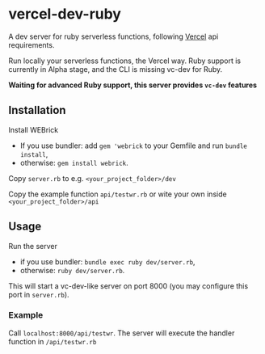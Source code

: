 # vercel-dev-ruby
A dev server for ruby serverless functions, following [Vercel](https://vercel.com) api requirements.

Run locally your serverless functions, the Vercel way.
Ruby support is currently in Alpha stage, and the CLI is missing vc-dev for Ruby.

__Waiting for advanced Ruby support, this server provides `vc-dev` features__

## Installation

Install WEBrick 
 - If you use bundler: add `gem 'webrick` to your Gemfile and run `bundle install`,
 - otherwise: `gem install webrick`.

Copy `server.rb` to e.g. `<your_project_folder>/dev`

Copy the example function `api/testwr.rb` or wite your own inside `<your_project_folder>/api`

## Usage

Run the server
 - if you use bundler: `bundle exec ruby dev/server.rb`,
 - otherwise: `ruby dev/server.rb`.
 
This will start a vc-dev-like server on port 8000 (you may configure this port in `server.rb`). 

### Example
Call `localhost:8000/api/testwr`. The server will execute the handler function in `/api/testwr.rb`




